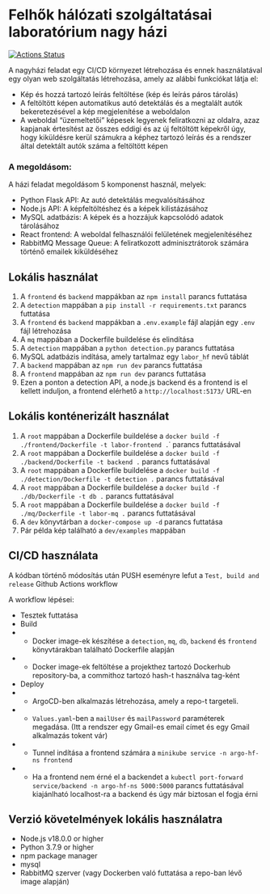 # Felhők hálózati szolgáltatásai laboratórium nagy házi

[![Actions Status](https://github.com/ironhamma/felholabor-nagyhf/workflows/Test,%20build%20and%20release/badge.svg)](https://github.com/ironhamma/felholabor-nagyhf/actions)

A nagyházi feladat egy CI/CD környezet létrehozása és ennek használatával egy olyan web szolgáltatás létrehozása, amely az alábbi funkciókat látja el:

- Kép és hozzá tartozó leírás feltöltése (kép és leírás páros tárolás)
- A feltöltött képen automatikus autó detektálás és a megtalált autók bekeretezésével a kép megjelenítése a weboldalon
- A weboldal “üzemeltetői” képesek legyenek feliratkozni az oldalra, azaz kapjanak értesítést az összes eddigi és az új feltöltött képekről úgy, hogy kiküldésre kerül számukra a képhez tartozó leírás és a rendszer által detektált autók száma a feltöltött képen

### A megoldásom:

A házi feladat megoldásom 5 komponenst használ, melyek:

- Python Flask API: Az autó detektálás megvalósításához
- Node.js API: A képfeltöltéshez és a képek kilistázásához
- MySQL adatbázis: A képek és a hozzájuk kapcsolódó adatok tárolásához
- React frontend: A weboldal felhasználói felületének megjelenítéséhez
- RabbitMQ Message Queue: A feliratkozott adminisztrátorok számára történő emailek kiküldéséhez 

## Lokális használat

1. A `frontend` és `backend` mappákban az `npm install` parancs futtatása
2. A `detection` mappában a `pip install -r requirements.txt` parancs futtatása
3. A `frontend` és `backend` mappákban a `.env.example` fájl alapján egy `.env` fájl létrehozása
4. A `mq` mappában a Dockerfile buildelése és elindítása
5. A `detection` mappában a `python detection.py` parancs futtatása
6. MySQL adatbázis indítása, amely tartalmaz egy `labor_hf` nevű táblát
7. A `backend` mappában az `npm run dev` parancs futtatása
8. A `frontend` mappában az `npm run dev` parancs futtatása
9. Ezen a ponton a detection API, a node.js backend és a frontend is el kellett induljon, a frontend elérhető a `http://localhost:5173/` URL-en


## Lokális konténerizált használat

1. A `root` mappában a Dockerfile buildelése a `docker build -f ./frontend/Dockerfile -t labor-frontend .`˙ parancs futtatásával
2. A `root` mappában a Dockerfile buildelése a `docker build -f ./backend/Dockerfile -t backend .` parancs futtatásával
3. A `root` mappában a Dockerfile buildelése a `docker build -f ./detection/Dockerfile -t detection .` parancs futtatásával
3. A `root` mappában a Dockerfile buildelése a `docker build -f ./db/Dockerfile -t db .` parancs futtatásával
4. A `root` mappában a Dockerfile buildelése a `docker build -f ./mq/Dockerfile -t labor-mq .` parancs futtatásával
5. A `dev` könyvtárban a `docker-compose up -d` parancs futtatása
6. Pár példa kép található a `dev/examples` mappában


## CI/CD használata
A kódban történő módosítás után PUSH eseményre lefut a `Test, build and release` Github Actions workflow

A workflow lépései:
- Tesztek futtatása
- Build
- - Docker image-ek készítése a `detection`, `mq`, `db`, `backend` és `frontend` könyvtárakban található Dockerfile alapján
- - Docker image-ek feltöltése a projekthez tartozó Dockerhub repository-ba, a commithoz tartozó hash-t használva tag-ként
- Deploy
- - ArgoCD-ben alkalmazás létrehozása, amely a repo-t targeteli.
- - `Values.yaml`-ben a `mailUser` és `mailPassword` paraméterek megadása. (Itt a rendszer egy Gmail-es email címet és egy Gmail alkalmazás tokent vár)
- - Tunnel indítása a frontend számára a `minikube service -n argo-hf-ns frontend`
- - Ha a frontend nem érné el a backendet a `kubectl port-forward service/backend -n argo-hf-ns 5000:5000` parancs futtatásával kiajánlható localhost-ra a backend és úgy már biztosan el fogja érni

## Verzió követelmények lokális használatra
- Node.js v18.0.0 or higher
- Python 3.7.9 or higher
- npm package manager
- mysql
- RabbitMQ szerver (vagy Dockerben való futtatása a repo-ban lévő image alapján)